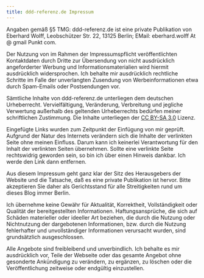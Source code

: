 ```yaml
---
title: ddd-referenz.de Impressum
---
```


Angaben gemäß §5 TMG: ddd-referenz.de ist eine private Publikation von
Eberhard Wolff, Leobschützer Str. 22, 13125 Berlin; EMail:
eberhard.wolff At @ gmail Punkt com.

Der Nutzung von im Rahmen der Impressumspflicht veröffentlichten
Kontaktdaten durch Dritte zur Übersendung von nicht ausdrücklich
angeforderter Werbung und Informationsmaterialien wird hiermit
ausdrücklich widersprochen. Ich behalte mir ausdrücklich rechtliche
Schritte im Falle der unverlangten Zusendung von Werbeinformationen
etwa durch Spam-Emails oder Postsendungen vor.

Sämtliche Inhalte von ddd-referenz.de unterliegen dem deutschen
Urheberrecht. Vervielfältigung, Veränderung, Verbreitung und jegliche
Verwertung außerhalb des geltenden Urheberrechts bedürfen meiner
schriftlichen Zustimmung. Die Inhalte unterliegen der
[CC BY-SA 3.0](https://creativecommons.org/licenses/by-sa/3.0/deed.de) Lizenz.

Eingefügte Links wurden zum Zeitpunkt der Einfügung von mir geprüft.
Aufgrund der Natur des Internets verändern sich die Inhalte der
verlinkten Seite ohne meinen Einfluss. Darum kann ich keinerlei
Verantwortung für den Inhalt der verlinkten Seiten übernehmen. Sollte
eine verlinkte Seite rechtswidrig geworden sein, so bin ich über einen
Hinweis dankbar. Ich werde den Link dann entfernen.

Aus diesem Impressum geht ganz klar der Sitz des Herausgebers der
Website und die Tatsache, daß es eine private Publikation ist hervor.
Bitte akzeptieren Sie daher als Gerichtsstand für alle Streitigkeiten
rund um dieses Blog immer Berlin.

Ich übernehme keine Gewähr für Aktualität, Korrektheit,
Vollständigkeit oder Qualität der bereitgestellten Informationen.
Haftungsansprüche, die sich auf Schäden materieller oder ideeller Art
beziehen, die durch die Nutzung oder Nichtnutzung der dargebotenen
Informationen, bzw. durch die Nutzung fehlerhafter und unvollständiger
Informationen verursacht wurden, sind grundsätzlich
ausgeschlossen.

Alle Angebote sind freibleibend und unverbindlich. Ich behalte es mir
ausdrücklich vor, Teile der Webseite oder das gesamte Angebot ohne
gesonderte Ankündigung zu verändern, zu ergänzen, zu löschen oder die
Veröffentlichung zeitweise oder endgültig einzustellen.

